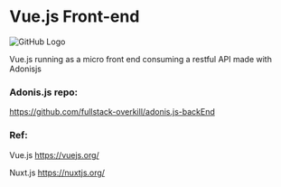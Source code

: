 # Vue.js  Front-end
![GitHub Logo](https://www.mundojs.com.br/wp-content/uploads/2019/12/vue.jpeg)


Vue.js running as a micro front end consuming a restful API made with Adonisjs

### Adonis.js repo:

https://github.com/fullstack-overkill/adonis.js-backEnd


### Ref:

Vue.js  https://vuejs.org/

Nuxt.js https://nuxtjs.org/
